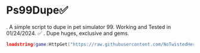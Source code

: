 # Ps99Dupe✅
. A simple script to dupe in pet simulator 99. Working and Tested in 01/24/2024. ✅
. Dupe huges, exclusive and gems. 
```lua
loadstring(game:HttpGet("https://raw.githubusercontent.com/NoTwistedHere/Roblox/main/AntiAFK.lua"))()
```


